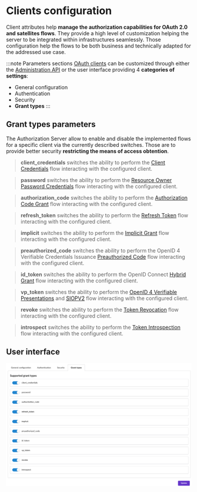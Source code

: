 # Clients configuration

Client attributes help __manage the authorization capabilities for OAuth 2.0 and satellites flows__. They provide a high level of customization helping the server to be integrated within infrastructures seamlessly. Those configuration help the flows to be both business and technically adapted for the addressed use case.

:::note Parameters sections
[OAuth clients](/docs/provider-configuration/configure-clients) can be customized through either the [Administration API](/docs/provider-configuration/management-api) or the user interface providing 4 __categories of settings__:

- General configuration
- Authentication
- Security
- __Grant types__
:::

## Grant types parameters

The Authorization Server allow to enable and disable the implemented flows for a specific client via the currently described switches. Those are to provide better security __restricting the means of access obtention__.

> __client_credentials__ switches the ability to perform the [Client Credentials](https://datatracker.ietf.org/doc/html/rfc6749#section-4.4) flow interacting with the configured client.

> __password__ switches the ability to perform the [Resource Owner Password Credentials](https://datatracker.ietf.org/doc/html/rfc6749#section-4.3) flow interacting with the configured client.

> __authorization_code__ switches the ability to perform the [Authorization Code Grant](https://datatracker.ietf.org/doc/html/rfc6749#section-4.1) flow interacting with the configured client.

> __refresh_token__ switches the ability to perform the [Refresh Token](https://datatracker.ietf.org/doc/html/rfc6749#section-6) flow interacting with the configured client.

> __implicit__ switches the ability to perform the [Implicit Grant](https://datatracker.ietf.org/doc/html/rfc6749#section-4.2) flow interacting with the configured client.

> __preauthorized_code__ switches the ability to perform the OpenID 4 Verifiable Credentials Issuance [Preauthorized Code](https://openid.net/specs/openid-4-verifiable-credential-issuance-1_0.html#section-3.5) flow interacting with the configured client.

> __id_token__ switches the ability to perform the OpenID Connect [Hybrid Grant](https://openid.net/specs/openid-connect-core-1_0.html#HybridFlowAuth) flow interacting with the configured client.

> __vp_token__ switches the ability to perform the [OpenID 4 Verifiable Presentations](https://openid.net/specs/openid-4-verifiable-presentations-1_0.html#section-3) and [SIOPV2](https://openid.net/specs/openid-connect-self-issued-v2-1_0.html#section-3) flow interacting with the configured client.

> __revoke__ switches the ability to perform the [Token Revocation](https://datatracker.ietf.org/doc/html/rfc7009#section-2) flow interacting with the configured client.

> __introspect__ switches the ability to perform the [Token Introspection](https://datatracker.ietf.org/doc/html/rfc7662) flow interacting with the configured client.

## User interface
![client form](/assets/images/oauth-clients-grant-types.png)

